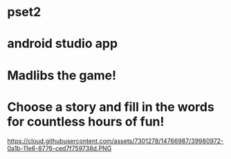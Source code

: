 # pset2
# 
# android studio app
#
# Madlibs the game!
#
# Choose a story and fill in the words for countless hours of fun!
https://cloud.githubusercontent.com/assets/7301278/14766987/39980972-0a1b-11e6-8776-ced7f759738d.PNG
